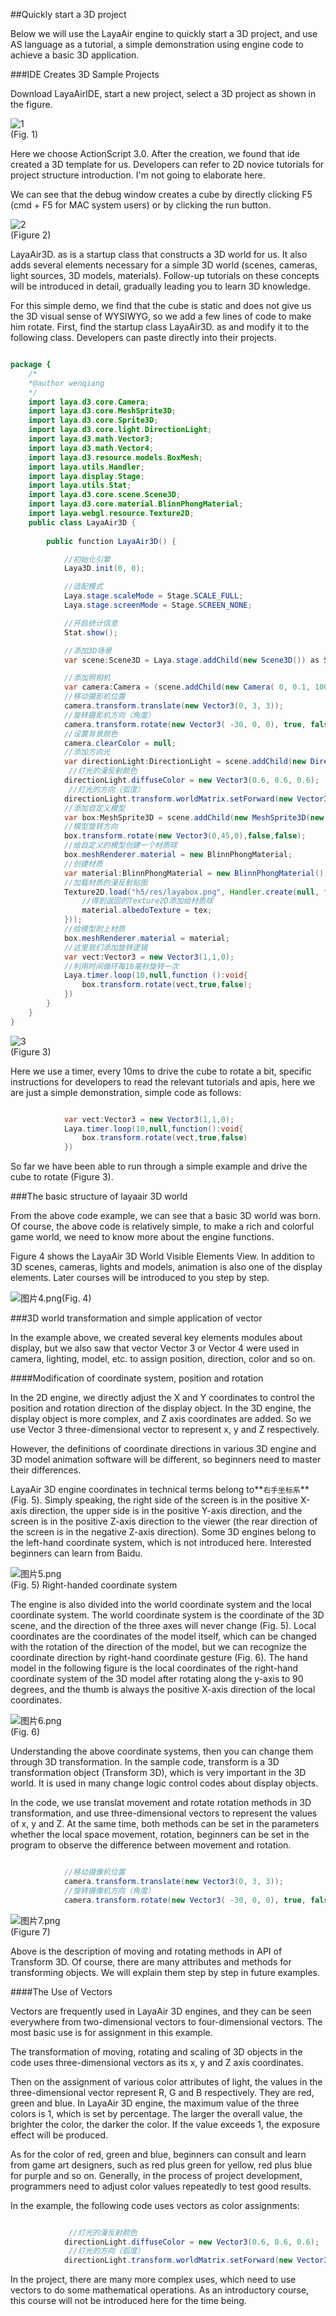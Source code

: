 ##Quickly start a 3D project

Below we will use the LayaAir engine to quickly start a 3D project, and use AS language as a tutorial, a simple demonstration using engine code to achieve a basic 3D application.

###IDE Creates 3D Sample Projects

Download LayaAirIDE, start a new project, select a 3D project as shown in the figure.

![1](img/1.png)<br> (Fig. 1)

Here we choose ActionScript 3.0. After the creation, we found that ide created a 3D template for us. Developers can refer to 2D novice tutorials for project structure introduction. I'm not going to elaborate here.

We can see that the debug window creates a cube by directly clicking F5 (cmd + F5 for MAC system users) or by clicking the run button.

![2](img/2.png)<br> (Figure 2)

LayaAir3D. as is a startup class that constructs a 3D world for us. It also adds several elements necessary for a simple 3D world (scenes, cameras, light sources, 3D models, materials). Follow-up tutorials on these concepts will be introduced in detail, gradually leading you to learn 3D knowledge.

For this simple demo, we find that the cube is static and does not give us the 3D visual sense of WYSIWYG, so we add a few lines of code to make him rotate. First, find the startup class LayaAir3D. as and modify it to the following class. Developers can paste directly into their projects.


```java

package {
	/*
	*@author wenqiang
	*/
	import laya.d3.core.Camera;
	import laya.d3.core.MeshSprite3D;
	import laya.d3.core.Sprite3D;
	import laya.d3.core.light.DirectionLight;
	import laya.d3.math.Vector3;
	import laya.d3.math.Vector4;
	import laya.d3.resource.models.BoxMesh;
	import laya.utils.Handler;
	import laya.display.Stage;
	import laya.utils.Stat;
	import laya.d3.core.scene.Scene3D;
	import laya.d3.core.material.BlinnPhongMaterial;
	import laya.webgl.resource.Texture2D;
	public class LayaAir3D {
		
		public function LayaAir3D() {

			//初始化引擎
			Laya3D.init(0, 0);

			//适配模式
			Laya.stage.scaleMode = Stage.SCALE_FULL;
			Laya.stage.screenMode = Stage.SCREEN_NONE;

			//开启统计信息
			Stat.show();

			//添加3D场景
			var scene:Scene3D = Laya.stage.addChild(new Scene3D()) as Scene3D;

			//添加照相机
			var camera:Camera = (scene.addChild(new Camera( 0, 0.1, 100))) as Camera;
			//移动摄影机位置
			camera.transform.translate(new Vector3(0, 3, 3));
			//旋转摄影机方向（角度）
			camera.transform.rotate(new Vector3( -30, 0, 0), true, false);
			//设置背景颜色
			camera.clearColor = null;
			//添加方向光
			var directionLight:DirectionLight = scene.addChild(new DirectionLight()) as DirectionLight;
             //灯光的漫反射颜色
			directionLight.diffuseColor = new Vector3(0.6, 0.6, 0.6);
             //灯光的方向（弧度）
			directionLight.transform.worldMatrix.setForward(new Vector3(1, -1, 0));
			//添加自定义模型
			var box:MeshSprite3D = scene.addChild(new MeshSprite3D(new BoxMesh(1,1,1))) as MeshSprite3D;
			//模型旋转方向
			box.transform.rotate(new Vector3(0,45,0),false,false);
			//给自定义的模型创建一个材质球
			box.meshRenderer.material = new BlinnPhongMaterial;
			//创建材质
			var material:BlinnPhongMaterial = new BlinnPhongMaterial();
			//加载材质的漫反射贴图
			Texture2D.load("h5/res/layabox.png", Handler.create(null, function(tex:Texture2D):void {
				//得到返回的Texture2D添加给材质球
				material.albedoTexture = tex;
			}));
			//给模型附上材质
			box.meshRenderer.material = material;
			//这里我们添加旋转逻辑
			var vect:Vector3 = new Vector3(1,1,0);
			//利用时间循环每10毫秒旋转一次
			Laya.timer.loop(10,null,function ():void{
				box.transform.rotate(vect,true,false);
			})
		}		
	}
}
```




![3](img/3.gif)<br> (Figure 3)

Here we use a timer, every 10ms to drive the cube to rotate a bit, specific instructions for developers to read the relevant tutorials and apis, here we are just a simple demonstration, simple code as follows:


```java

            var vect:Vector3 = new Vector3(1,1,0);
			Laya.timer.loop(10,null,function():void{
				box.transform.rotate(vect,true,false)
			})	
```


So far we have been able to run through a simple example and drive the cube to rotate (Figure 3).



###The basic structure of layaair 3D world

From the above code example, we can see that a basic 3D world was born. Of course, the above code is relatively simple, to make a rich and colorful game world, we need to know more about the engine functions.

Figure 4 shows the LayaAir 3D World Visible Elements View. In addition to 3D scenes, cameras, lights and models, animation is also one of the display elements. Later courses will be introduced to you step by step.

![图片4.png](img/4.png)(Fig. 4)



###3D world transformation and simple application of vector

In the example above, we created several key elements modules about display, but we also saw that vector Vector 3 or Vector 4 were used in camera, lighting, model, etc. to assign position, direction, color and so on.

####Modification of coordinate system, position and rotation

In the 2D engine, we directly adjust the X and Y coordinates to control the position and rotation direction of the display object. In the 3D engine, the display object is more complex, and Z axis coordinates are added. So we use Vector 3 three-dimensional vector to represent x, y and Z respectively.

However, the definitions of coordinate directions in various 3D engine and 3D model animation software will be different, so beginners need to master their differences.

LayaAir 3D engine coordinates in technical terms belong to**`右手坐标系`**(Fig. 5). Simply speaking, the right side of the screen is in the positive X-axis direction, the upper side is in the positive Y-axis direction, and the screen is in the positive Z-axis direction to the viewer (the rear direction of the screen is in the negative Z-axis direction). Some 3D engines belong to the left-hand coordinate system, which is not introduced here. Interested beginners can learn from Baidu.

![图片5.png](img/5.png)<br> (Fig. 5) Right-handed coordinate system



The engine is also divided into the world coordinate system and the local coordinate system. The world coordinate system is the coordinate of the 3D scene, and the direction of the three axes will never change (Fig. 5). Local coordinates are the coordinates of the model itself, which can be changed with the rotation of the direction of the model, but we can recognize the coordinate direction by right-hand coordinate gesture (Fig. 6). The hand model in the following figure is the local coordinates of the right-hand coordinate system of the 3D model after rotating along the y-axis to 90 degrees, and the thumb is always the positive X-axis direction of the local coordinates.

![图片6.png](img/6.png)<br> (Fig. 6)

Understanding the above coordinate systems, then you can change them through 3D transformation. In the sample code, transform is a 3D transformation object (Transform 3D), which is very important in the 3D world. It is used in many change logic control codes about display objects.

In the code, we use translat movement and rotate rotation methods in 3D transformation, and use three-dimensional vectors to represent the values of x, y and Z. At the same time, both methods can be set in the parameters whether the local space movement, rotation, beginners can be set in the program to observe the difference between movement and rotation.


```java

            //移动摄像机位置
			camera.transform.translate(new Vector3(0, 3, 3));
          	//旋转摄像机方向（角度）
			camera.transform.rotate(new Vector3( -30, 0, 0), true, false);
```


![图片7.png](img/7.png)<br> (Figure 7)

Above is the description of moving and rotating methods in API of Transform 3D. Of course, there are many attributes and methods for transforming objects. We will explain them step by step in future examples.



####The Use of Vectors

Vectors are frequently used in LayaAir 3D engines, and they can be seen everywhere from two-dimensional vectors to four-dimensional vectors. The most basic use is for assignment in this example.

The transformation of moving, rotating and scaling of 3D objects in the code uses three-dimensional vectors as its x, y and Z axis coordinates.

Then on the assignment of various color attributes of light, the values in the three-dimensional vector represent R, G and B respectively. They are red, green and blue. In LayaAir 3D engine, the maximum value of the three colors is 1, which is set by percentage. The larger the overall value, the brighter the color, the darker the color. If the value exceeds 1, the exposure effect will be produced.

As for the color of red, green and blue, beginners can consult and learn from game art designers, such as red plus green for yellow, red plus blue for purple and so on. Generally, in the process of project development, programmers need to adjust color values repeatedly to test good results.

In the example, the following code uses vectors as color assignments:


```java

             //灯光的漫反射颜色
			directionLight.diffuseColor = new Vector3(0.6, 0.6, 0.6);
             //灯光的方向（弧度）
			directionLight.transform.worldMatrix.setForward(new Vector3(1, -1, 0));
```


In the project, there are many more complex uses, which need to use vectors to do some mathematical operations. As an introductory course, this course will not be introduced here for the time being.

